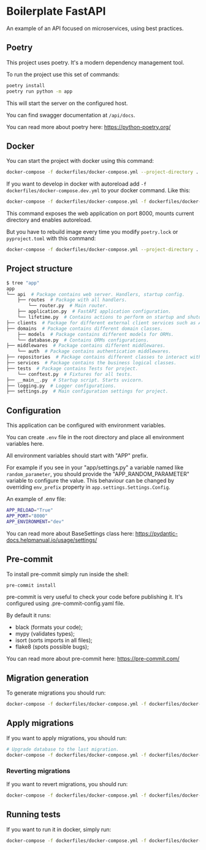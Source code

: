 # Boilerplate FastAPI

An example of an API focused on microservices, using best practices.

## Poetry

This project uses poetry. It's a modern dependency management
tool.

To run the project use this set of commands:

```bash
poetry install
poetry run python -m app
```

This will start the server on the configured host.

You can find swagger documentation at `/api/docs`.

You can read more about poetry here: <https://python-poetry.org/>

## Docker

You can start the project with docker using this command:

```bash
docker-compose -f dockerfiles/docker-compose.yml --project-directory . up --build
```

If you want to develop in docker with autoreload add `-f dockerfiles/docker-compose.dev.yml` to your docker command.
Like this:

```bash
docker-compose -f dockerfiles/docker-compose.yml -f dockerfiles/docker-compose.dev.yml --project-directory . up --build
```

This command exposes the web application on port 8000, mounts current directory and enables autoreload.

But you have to rebuild image every time you modify `poetry.lock` or `pyproject.toml` with this command:

```bash
docker-compose -f dockerfiles/docker-compose.yml --project-directory . build
```

## Project structure

```bash
$ tree "app"
app
└── api  # Package contains web server. Handlers, startup config.
    ├── routes  # Package with all handlers.
        └── router.py  # Main router.
    ├── application.py  # FastAPI application configuration.
    └── lifetime.py  # Contains actions to perform on startup and shutdown.
├── clients  # Package for different external client services such as AwsS3, Redis, etc.
├── domains  # Package contains different domain classes.
    ├── models  # Package contains different models for ORMs.
    └── database.py  # Contains ORMs configurations.
├── middlewares  # Package contains different middlewares.
    └── auth  # Package contains authentication middlewares.
├── repositories  # Package contains different classes to interact with models.
├── services  # Package contains the business logical classes.
├── tests  # Package contains Tests for project.
    └── conftest.py  # Fixtures for all tests.
├── __main__.py  # Startup script. Starts uvicorn.
├── logging.py  # Logger configurations.
├── settings.py  # Main configuration settings for project.
```

## Configuration

This application can be configured with environment variables.

You can create `.env` file in the root directory and place all
environment variables here.

All environment variables should start with "APP" prefix.

For example if you see in your "app/settings.py" a variable named like
`random_parameter`, you should provide the "APP_RANDOM_PARAMETER"
variable to configure the value. This behaviour can be changed by overriding `env_prefix` property
in `app.settings.Settings.Config`.

An example of .env file:

```bash
APP_RELOAD="True"
APP_PORT="8000"
APP_ENVIRONMENT="dev"
```

You can read more about BaseSettings class here: <https://pydantic-docs.helpmanual.io/usage/settings/>

## Pre-commit

To install pre-commit simply run inside the shell:

```bash
pre-commit install
```

pre-commit is very useful to check your code before publishing it.
It's configured using .pre-commit-config.yaml file.

By default it runs:

* black (formats your code);
* mypy (validates types);
* isort (sorts imports in all files);
* flake8 (spots possible bugs);

You can read more about pre-commit here: <https://pre-commit.com/>

## Migration generation

To generate migrations you should run:

```bash
docker-compose -f dockerfiles/docker-compose.yml -f dockerfiles/docker-compose.dev.yml --project-directory . run api aerich migrate
```

## Apply migrations

If you want to apply migrations, you should run:

```bash
# Upgrade database to the last migration.
docker-compose -f dockerfiles/docker-compose.yml -f dockerfiles/docker-compose.dev.yml --project-directory . run api aerich upgrade
```

### Reverting migrations

If you want to revert migrations, you should run:

```bash
docker-compose -f dockerfiles/docker-compose.yml -f dockerfiles/docker-compose.dev.yml --project-directory . run api aerich downgrade
```

## Running tests

If you want to run it in docker, simply run:

```bash
docker-compose -f dockerfiles/docker-compose.yml -f dockerfiles/docker-compose.dev.yml --project-directory . run --build --rm api pytest -vv --cov .
```
